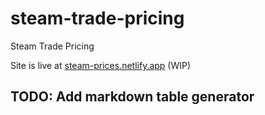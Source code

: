 # steam-trade-pricing
Steam Trade Pricing

Site is live at [steam-prices.netlify.app](https://steam-prices.netlify.app/) (WIP)

## TODO: Add markdown table generator
